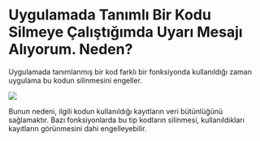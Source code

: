 # Uygulamada Tanımlı Bir Kodu Silmeye Çalıştığımda Uyarı Mesajı Alıyorum. Neden?

Uygulamada tanımlanmış bir kod farklı bir fonksiyonda kullanıldığı zaman uygulama bu kodun silinmesini engeller.

![](https://docsbimser.blob.core.windows.net/imagecontainer/Uygulamada_kod_silerken_uyari_pic1-a89cba02-7f02-41ab-a289-2c8d347306c2.png)

Bunun nedeni, ilgili kodun kullanıldığı kayıtların veri bütünlüğünü sağlamaktır. Bazı fonksiyonlarda bu tip kodların silinmesi, kullanıldıkları kayıtların görünmesini dahi engelleyebilir.

